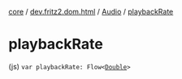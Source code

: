 [core](../../index.md) / [dev.fritz2.dom.html](../index.md) / [Audio](index.md) / [playbackRate](./playback-rate.md)

# playbackRate

(js) `var playbackRate: Flow<`[`Double`](https://kotlinlang.org/api/latest/jvm/stdlib/kotlin/-double/index.html)`>`